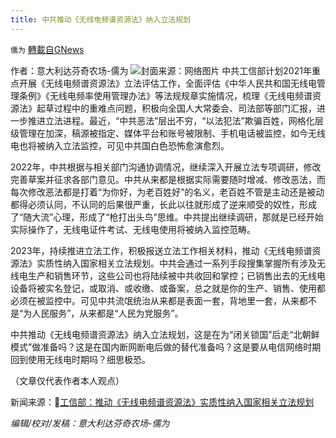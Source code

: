 ```yaml
---
title: 中共推动《无线电频谱资源法》纳入立法规划
---
```

`儒为` [轉載自GNews](https://gnews.org/zh-hans/1616168/)

作者：意大利达芬奇农场-儒为
![](https://assets.gnews.org/wp-content/uploads/2021/10/无线电.jpeg)封面来源：网络图片
中共工信部计划2021年重点开展《无线电频谱资源法》立法评估工作，全面评估《中华人民共和国无线电管理条例》《无线电频率使用管理办法》等法规规章实施情况，梳理《无线电频谱资源法》起草过程中的重难点问题，积极向全国人大常委会、司法部等部门汇报，进一步推进立法进程。最近，“中共恶法”层出不穷，“以法犯法”欺骗百姓，网格化层级管理在加深，稿源被指定、媒体平台和账号被限制、手机电话被监控，如今无线电也将被纳入立法监控，可见中共国白色恐怖愈演愈烈。

2022年，中共根据与相关部门沟通协调情况，继续深入开展立法专项调研，修改完善草案并征求各部门意见。中共从来都是根据实际需要随时增减、修改恶法，而每次修改恶法都是打着“为你好，为老百姓好”的名义，老百姓不管是主动还是被动都得必须认同，不认同的后果很严重，长此以往就形成了逆来顺受的奴性，形成了“随大流”心理，形成了“枪打出头鸟”思维。中共提出继续调研，那就是已经开始实际操作了，无线电证件考试、无线电使用将被纳入监控范畴。

2023年，持续推进立法工作，积极报送立法工作相关材料，推动《无线电频谱资源法》实质性纳入国家相关立法规划。中共会通过一系列手段搜集掌握所有涉及无线电生产和销售环节，这些公司也将陆续被中共收回和掌控；已销售出去的无线电设备将被实名登记，或取消、或收缴、或备案，总之就是你的生产、销售、使用都必须在被监控中。可见中共流氓统治从来都是表面一套，背地里一套，从来都不是“为人民服务”，从来都是“人民为党服务”。

中共推动《无线电频谱资源法》纳入立法规划，这是在为“闭关锁国”后走“北朝鲜模式”做准备吗？这是在国内断网断电后做的替代准备吗？这是要从电信网络时期回到使用无线电时期吗？细思极恐。

（文章仅代表作者本人观点）

新闻来源：🔗[工信部：推动《无线电频谱资源法》实质性纳入国家相关立法规划](https://news.cctv.com/2021/10/25/ARTIwKgtyKLZPnzruDtUmuv7211025.shtml?spm=C94212.P4YnMod9m2uD.ENPMkWvfnaiV.211)

*编辑/校对/发稿：意大利达芬奇农场-儒为*
